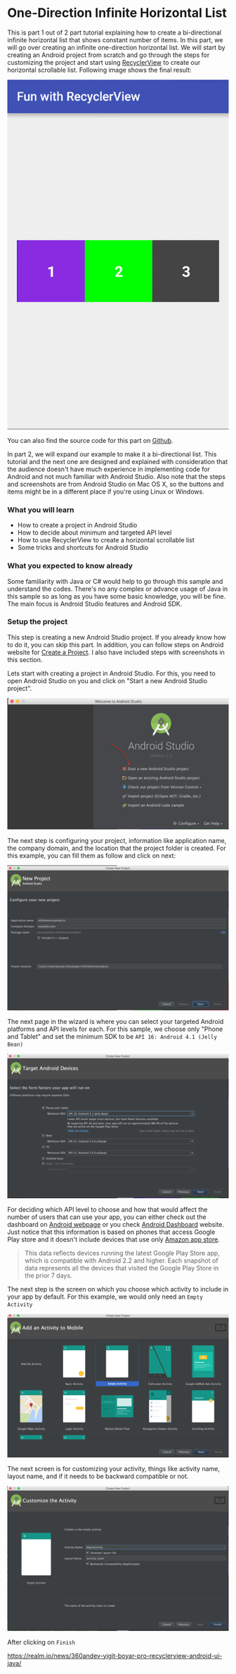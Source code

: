 # One-Direction Infinite Horizontal List

This is part 1 out of 2 part tutorial explaining how to create a bi-directional infinite horizontal list that shows constant number of items. In this part, we will go over creating an infinite one-direction horizontal list. We will start by creating an Android project from scratch and go through the steps for customizing the project and start using [RecyclerView](https://developer.android.com/reference/android/support/v7/widget/RecyclerView.html) to create our horizontal scrollable list. Following image shows the final result:

![Infinite One-Direction Horizontal List](./assets/demo.gif)

You can also find the source code for this part on [Github]().

In part 2, we will expand our example to make it a bi-directional list. This tutorial and the next one are designed and explained with consideration that the audience doesn't have much experience in implementing code for Android and not much familiar with Android Studio. Also note that the steps and screenshots are from Android Studio on Mac OS X, so the buttons and items might be in a different place if you're using Linux or Windows.

### What you will learn
* How to create a project in Android Studio
* How to decide about minimum and targeted API level
* How to use RecyclerView to create a horizontal scrollable list
* Some tricks and shortcuts for Android Studio

### What you expected to know already
Some familiarity with Java or C# would help to go through this sample and understand the codes. There's no any complex or advance usage of Java in this sample so as long as you have some basic knowledge, you will be fine. The main focus is Android Studio features and Android SDK.

### Setup the project
This step is creating a new Android Studio project. If you already know how to do it, you can skip this part. In addition, you can follow steps on Android website for [Create a Project](https://developer.android.com/studio/projects/create-project.html). I also have included steps with screenshots in this section.

Lets start with creating a project in Android Studio. For this, you need to open Android Studio on you and click on "Start a new Android Studio project". 

![Create a new project](./assets/create-a-new-project.png)

The next step is configuring your project, information like application name, the company domain, and the location that the project folder is created. For this example, you can fill them as follow and click on next:

![Project configuration](./assets/project-configuration.png)

The next page in the wizard is where you can select your targeted Android platforms and API levels for each. For this sample, we choose only "Phone and Tablet" and set the minimum SDK to be `API 16: Android 4.1 (Jelly Bean)`

![Project target settings](./assets/project-target-setting.png)

For deciding which API level to choose and how that would affect the number of users that can use your app, you can either check out the dashboard on [Android webpage](https://developer.android.com/about/dashboards/index.html) or you check [Android Dashboard](https://developer.android.com/training/basics/firstapp/creating-project.html) website. Just notice that this information is based on phones that access Google Play store and it doesn't include devices that use only [Amazon app store](https://www.amazon.com/mobile-apps/b?ie=UTF8&node=2350149011).

> This data reflects devices running the latest Google Play Store app, which is compatible with Android 2.2 and higher. Each snapshot of data represents all the devices that visited the Google Play Store in the prior 7 days.

The next step is the screen on which you choose which activity to include in your app by default. For this example, we would only need an `Empty Activity`

![Project setting default activity](./assets/project-activity-setup.png)

The next screen is for customizing your activity, things like activity name, layout name, and if it needs to be backward compatible or not.

![Project customizing activity](./assets/project-activity-customization.png)

After clicking on `Finish`

https://realm.io/news/360andev-yigit-boyar-pro-recyclerview-android-ui-java/